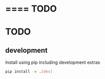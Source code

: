 ====
TODO
====


TODO
====


development
-----------

Install using pip including development extras

```sh
pip install -e .[dev]
```
